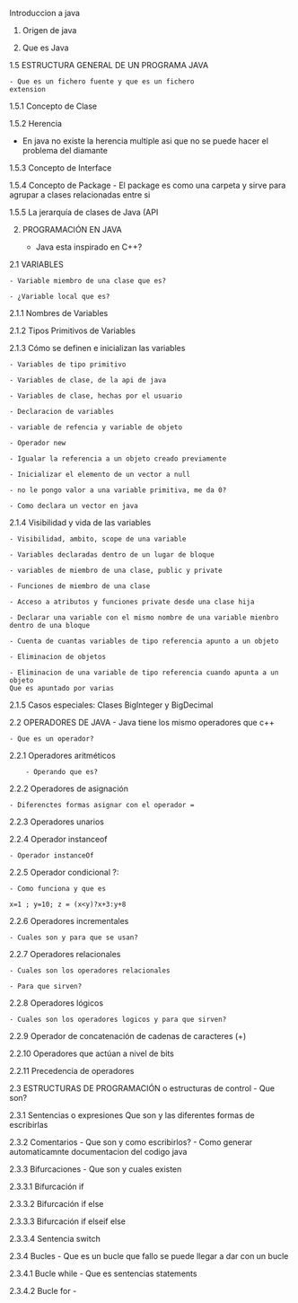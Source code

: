 Introduccion a java


1. Origen de java 



2. Que es Java 




1.5 ESTRUCTURA GENERAL DE UN PROGRAMA JAVA 

    - Que es un fichero fuente y que es un fichero 
    extension 



1.5.1 Concepto de Clase


1.5.2 Herencia

- En java no existe la herencia multiple asi que no se puede 
hacer el problema del diamante



1.5.3 Concepto de Interface



1.5.4 Concepto de Package
    - El package es como una carpeta y sirve para agrupar
    a clases relacionadas entre si 


1.5.5 La jerarquía de clases de Java (API



2. PROGRAMACIÓN EN JAVA

    - Java esta inspirado en C++?



2.1 VARIABLES 

    - Variable miembro de una clase que es?

    - ¿Variable local que es?


2.1.1 Nombres de Variables




2.1.2 Tipos Primitivos de Variables




2.1.3 Cómo se definen e inicializan las variables

    - Variables de tipo primitivo 
    
    - Variables de clase, de la api de java

    - Variables de clase, hechas por el usuario 
    
    - Declaracion de variables 

    - variable de refencia y variable de objeto

    - Operador new 

    - Igualar la referencia a un objeto creado previamente 

    - Inicializar el elemento de un vector a null

    - no le pongo valor a una variable primitiva, me da 0?

    - Como declara un vector en java




2.1.4 Visibilidad y vida de las variables

    - Visibilidad, ambito, scope de una variable 

    - Variables declaradas dentro de un lugar de bloque 

    - variables de miembro de una clase, public y private 

    - Funciones de miembro de una clase 

    - Acceso a atributos y funciones private desde una clase hija
    
    - Declarar una variable con el mismo nombre de una variable mienbro
    dentro de una bloque 

    - Cuenta de cuantas variables de tipo referencia apunto a un objeto

    - Eliminacion de objetos  

    - Eliminacion de una variable de tipo referencia cuando apunta a un objeto
    Que es apuntado por varias 



2.1.5 Casos especiales: Clases BigInteger y BigDecimal




2.2 OPERADORES DE JAVA
    - Java tiene los mismo operadores que c++

    - Que es un operador?




2.2.1 Operadores aritméticos

        - Operando que es?


2.2.2 Operadores de asignación

    - Diferenctes formas asignar con el operador =



2.2.3 Operadores unarios



2.2.4 Operador instanceof

    - Operador instanceOf


2.2.5 Operador condicional ?:

    - Como funciona y que es 

    x=1 ; y=10; z = (x<y)?x+3:y+8   


2.2.6 Operadores incrementales

    - Cuales son y para que se usan?


2.2.7 Operadores relacionales

    - Cuales son los operadores relacionales 

    - Para que sirven?



2.2.8 Operadores lógicos

    - Cuales son los operadores logicos y para que sirven?


2.2.9 Operador de concatenación de cadenas de caracteres (+)




2.2.10 Operadores que actúan a nivel de bits



2.2.11 Precedencia de operadores



2.3 ESTRUCTURAS DE PROGRAMACIÓN o estructuras de control
    - Que son?


2.3.1 Sentencias o expresiones
    Que son y las diferentes formas de escribirlas 


2.3.2 Comentarios
    - Que son y como escribirlos?
    - Como generar automaticamnte documentacion del codigo java 


2.3.3 Bifurcaciones
    - Que son y cuales existen 


2.3.3.1 Bifurcación if


2.3.3.2 Bifurcación if else


2.3.3.3 Bifurcación if elseif else



2.3.3.4 Sentencia switch


2.3.4 Bucles
    - Que es un bucle que fallo se puede llegar
    a dar con un bucle 

2.3.4.1 Bucle while
    - Que es sentencias statements


2.3.4.2 Bucle for
    - 







